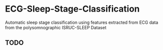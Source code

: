 # ECG-Sleep-Stage-Classification
Automatic sleep stage classification using features extracted from ECG data from the polysomnographic ISRUC-SLEEP Dataset
## TODO
